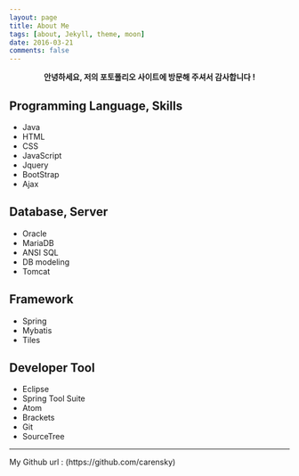 ```yaml
---
layout: page
title: About Me
tags: [about, Jekyll, theme, moon]
date: 2016-03-21
comments: false
---
```

    
<center><b>안녕하세요, 저의 포토폴리오 사이트에 방문해 주셔서 감사합니다 !</b></center>

## Programming Language, Skills
* Java
* HTML
* CSS
* JavaScript
* Jquery
* BootStrap
* Ajax

## Database, Server
* Oracle
* MariaDB
* ANSI SQL
* DB modeling
* Tomcat

## Framework
* Spring
* Mybatis
* Tiles

## Developer Tool
* Eclipse
* Spring Tool Suite
* Atom
* Brackets
* Git
* SourceTree

<hr>
My Github url : (https://github.com/carensky)

      

